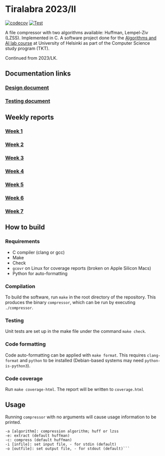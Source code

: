 # Tiralabra 2023/II
[![codecov](https://codecov.io/gh/ollim1/Tiralabra_2023lk/branch/main/graph/badge.svg?token=1M4X0W2FRS)](https://codecov.io/gh/ollim1/Tiralabra_2023lk)
[![Test](https://github.com/ollim1/Tiralabra_2023lk/actions/workflows/test.yml/badge.svg)](https://github.com/ollim1/Tiralabra_2023lk/actions/workflows/test.yml)

A file compressor with two algorithms available: Huffman, Lempel-Ziv (LZSS). Implemented in C. A software project done for the [Algorithms and AI lab course](https://tiralabra.github.io/2023_loppukesa/index) at University of Helsinki as part of the Computer Science study program (TKT).

Continued from 2023/LK.

## Documentation links

### [Design document](doc/design.md)
### [Testing document](doc/testing.md)

## Weekly reports
### [Week 1](doc/week1.md)
### [Week 2](doc/week2.md)
### [Week 3](doc/week3.md)
### [Week 4](doc/week4.md)
### [Week 5](doc/week5.md)
### [Week 6](doc/week6.md)
### [Week 7](doc/week7.md)

## How to build
### Requirements
- C compiler (clang or gcc)
- Make
- Check
- `gcovr` on Linux for coverage reports (broken on Apple Silicon Macs)
- Python for auto-formatting

### Compilation
To build the software, run `make` in the root directory of the repository. This produces the binary `compressor`, which can be run by executing `./compressor`.

### Testing
Unit tests are set up in the make file under the command `make check`.

### Code formatting
Code auto-formatting can be applied with `make format`. This requires `clang-format` and `python` to be installed (Debian-based systems may need `python-is-python3`).

### Code coverage
Run `make coverage-html`. The report will be written to `coverage.html`

## Usage
Running `compressor` with no arguments will cause usage information to be printed.
```Usage:
-a [algorithm]: compression algorithm; huff or lzss
-e: extract (default huffman)
-c: compress (default huffman)
-i [infile]: set input file, - for stdin (default)
-o [outfile]: set output file, - for stdout (default)```
